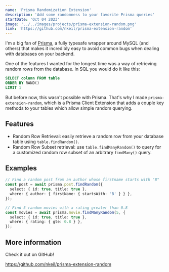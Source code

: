 ```yaml
---
name: 'Prisma Randomization Extension'
description: 'Add some randomness to your favorite Prisma queries'
startDate: 'Oct 04 2023'
image: '../../images/projects/prisma-extension-random.png'
link: 'https://github.com/nkeil/prisma-extension-random'
---
```


I'm a big fan of [Prisma](https://www.prisma.io/), a fully typesafe wrapper around MySQL (and others) that makes it incredibly easy to avoid common bugs when dealing with databases on your backend.

One of the features I wanted for the longest time was a way of retrieving random rows from the database. In SQL you would do it like this:

```sql
SELECT column FROM table
ORDER BY RAND()
LIMIT 1
```

But before now, this wasn't possible with Prisma. That's why I made `prisma-extension-random`, which is a Prisma Client Extension that adds a couple key methods to your tables which allow simple random querying.

## Features

- Random Row Retrieval: easily retrieve a random row from your database table using `table.findRandom()`.
- Random Row Subset retrieval: use `table.findManyRandom()` to query for a customized random row subset of an arbitrary `findMany()` query.

## Examples

```typescript
// Find a random post from an author whose firstname starts with "B"
const post = await prisma.post.findRandom({
  select: { id: true, title: true },
  where: { author: { firstName: { startsWith: 'B' } } },
});
```

```typescript
// Find 5 random movies with a rating greater than 0.8
const movies = await prisma.movie.findManyRandom(5, {
  select: { id: true, title: true },
  where: { rating: { gte: 0.8 } },
});
```

## More information

Check it out on GitHub!

https://github.com/nkeil/prisma-extension-random
